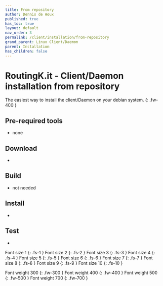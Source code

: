 ```yaml
---
title: From repository
author: Dennis de Houx
published: true
has_toc: true
layout: default
nav_order: 3
permalink: /client/installation/from-repository
grand_parent: Linux Client/Daemon
parent: Installation
has_children: false
---
```


# **RoutingK.it - Client/Daemon installation from repository**

The easiest way to install the client/Daemon on your debian system.
{: .fw-400 }

## Pre-required tools

- none

## Download

- <TODO>

## Build

- not needed

## Install

- <TODO>

## Test

- <TODO>

Font size 1
{: .fs-1 }
Font size 2
{: .fs-2 }
Font size 3
{: .fs-3 }
Font size 4
{: .fs-4 }
Font size 5
{: .fs-5 }
Font size 6
{: .fs-6 }
Font size 7
{: .fs-7 }
Font size 8
{: .fs-8 }
Font size 9
{: .fs-9 }
Font size 10
{: .fs-10 }

Font weight 300
{: .fw-300 }
Font weight 400
{: .fw-400 }
Font weight 500
{: .fw-500 }
Font weight 700
{: .fw-700 }
